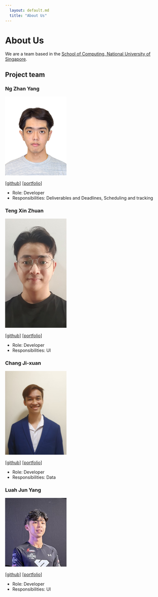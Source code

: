 ```yaml
---
  layout: default.md
  title: "About Us"
---
```


# About Us

We are a team based in the [School of Computing, National University of Singapore](http://www.comp.nus.edu.sg).

## Project team

### Ng Zhan Yang

<img src="images/zhanyang01.png" width="200px">

[[github](https://github.com/zhanyang01)]
[[portfolio](team/zhanyang01.md)]

- Role: Developer
- Responsibilities: Deliverables and Deadlines, Scheduling and tracking

### Teng Xin Zhuan

<img src="images/aarontxz.png" width="200px">

[[github](http://github.com/aarontxz)]
[[portfolio](team/aarontxz.md)]

- Role: Developer
- Responsibilities: UI

### Chang Ji-xuan

<img src="images/johnnythesnake12.png" width="200px">

[[github](http://github.com/johnnythesnake12)]
[[portfolio](team/johnnythesnake12.md)]

- Role: Developer
- Responsibilities: Data

### Luah Jun Yang

<img src="images/luahjunyang.png" width="200px">

[[github](http://github.com/luahjunyang)]
[[portfolio](team/luahjunyang.md)]

- Role: Developer
- Responsibilities: UI
